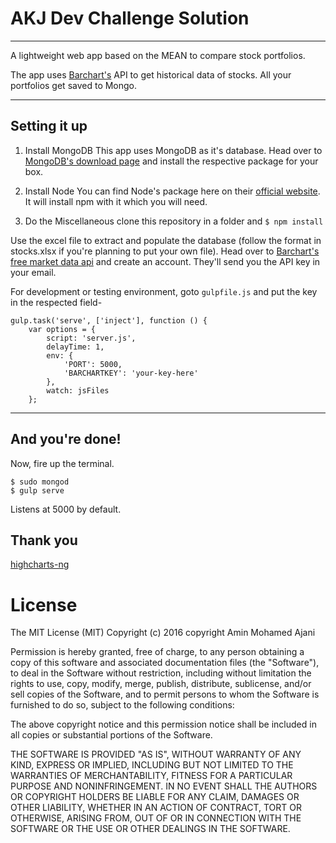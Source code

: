 **AKJ Dev Challenge Solution**
===================
-----------------------------------------------------------
A lightweight web app based on the MEAN to compare stock portfolios.

The app uses [Barchart's](http://www.barchart.com/) API to get historical data of stocks. All your portfolios get saved to Mongo.

________

**Setting it up**
-------------

1. Install MongoDB
This app uses MongoDB as it's database. Head over to [MongoDB's download page](https://www.mongodb.org/downloads#production) and install the respective package for your box.

2. Install Node
You can find Node's package here on their [official website](https://nodejs.org/en/download/). It will install npm with it which you will need. 

3. Do the Miscellaneous
clone this repository in a folder and `$ npm install`

Use the excel file to extract and populate the database (follow the format in stocks.xlsx if you're planning to put your own file). Head over to [Barchart's free market data api](http://www.barchartondemand.com/freemarketdataapi.php) and create an account. They'll send you the API key in your email.

For development or testing environment, goto `gulpfile.js` and put the key in the respected field-

    gulp.task('serve', ['inject'], function () {
        var options = {
            script: 'server.js',
            delayTime: 1,
            env: {
                'PORT': 5000,
                'BARCHARTKEY': 'your-key-here'
            },
            watch: jsFiles
        };

----------

**And you're done!**
----------------

Now, fire up the terminal. 
``` 
$ sudo mongod
$ gulp serve
```
Listens at 5000 by default.


**Thank you**
------------------

 [highcharts-ng](http://github.com/pablojim/highcharts-ng)


**License**
=========
The MIT License (MIT)
Copyright (c) 2016 copyright Amin Mohamed Ajani

Permission is hereby granted, free of charge, to any person obtaining a copy of this software and associated documentation files (the "Software"), to deal in the Software without restriction, including without limitation the rights to use, copy, modify, merge, publish, distribute, sublicense, and/or sell copies of the Software, and to permit persons to whom the Software is furnished to do so, subject to the following conditions:

The above copyright notice and this permission notice shall be included in all copies or substantial portions of the Software.

THE SOFTWARE IS PROVIDED "AS IS", WITHOUT WARRANTY OF ANY KIND, EXPRESS OR IMPLIED, INCLUDING BUT NOT LIMITED TO THE WARRANTIES OF MERCHANTABILITY, FITNESS FOR A PARTICULAR PURPOSE AND NONINFRINGEMENT. IN NO EVENT SHALL THE AUTHORS OR COPYRIGHT HOLDERS BE LIABLE FOR ANY CLAIM, DAMAGES OR OTHER LIABILITY, WHETHER IN AN ACTION OF CONTRACT, TORT OR OTHERWISE, ARISING FROM, OUT OF OR IN CONNECTION WITH THE SOFTWARE OR THE USE OR OTHER DEALINGS IN THE SOFTWARE.
